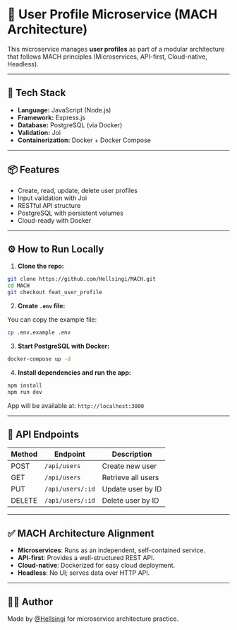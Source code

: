 # 🤩 User Profile Microservice (MACH Architecture)

This microservice manages **user profiles** as part of a modular architecture that follows MACH principles (Microservices, API-first, Cloud-native, Headless).

---

## 🚀 Tech Stack

- **Language:** JavaScript (Node.js)
- **Framework:** Express.js
- **Database:** PostgreSQL (via Docker)
- **Validation:** Joi
- **Containerization:** Docker + Docker Compose

---

## 📦 Features

- Create, read, update, delete user profiles
- Input validation with Joi
- RESTful API structure
- PostgreSQL with persistent volumes
- Cloud-ready with Docker

---

## ⚙️ How to Run Locally

1. **Clone the repo:**

```bash
git clone https://github.com/Hellsingi/MACH.git
cd MACH
git checkout feat_user_profile
```

2. **Create `.env` file:**

You can copy the example file:

```bash
cp .env.example .env
```

3. **Start PostgreSQL with Docker:**

```bash
docker-compose up -d
```

4. **Install dependencies and run the app:**

```bash
npm install
npm run dev
```

App will be available at: `http://localhost:3000`

---

## 🔌 API Endpoints

| Method | Endpoint         | Description        |
| ------ | ---------------- | ------------------ |
| POST   | `/api/users`     | Create new user    |
| GET    | `/api/users`     | Retrieve all users |
| PUT    | `/api/users/:id` | Update user by ID  |
| DELETE | `/api/users/:id` | Delete user by ID  |

---

## ✅ MACH Architecture Alignment

- **Microservices**: Runs as an independent, self-contained service.
- **API-first**: Provides a well-structured REST API.
- **Cloud-native**: Dockerized for easy cloud deployment.
- **Headless**: No UI; serves data over HTTP API.

---

## 🧑‍💻 Author

Made by [@Hellsingi](https://github.com/Hellsingi) for microservice architecture practice.
